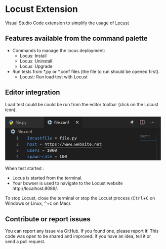 # Locust Extension
Visual Studio Code extension to simplify the usage of [Locust](https://locust.io/)

## Features available from the command palette
- Commands to manage the locus deployment:
    - Locus: Install		
    - Locus: Uninstall		
    - Locus: Upgrade		
- Run tests from *.py or *.conf files (the file to run should be opened first).
    - Locust: Run load test with Locust

## Editor integration
Load test could be could be run from the editor toolbar (click on the Locust icon).

![Run locust form the editor](https://raw.githubusercontent.com/JeremyJeanson/locust-extension/main/Assets/editor-toolbar.png)

When test started :
- Locus is started from the terminal.
- Your bowser is used to navigate to the Locust website http://localhost:8089/.

To stop Locust, close the terminal or stop the Locust process  (<kbd>Ctrl</kbd>+<kbd>C</kbd> on Windows or Linux, <kbd>^</kbd>+<kbd>C</kbd> on Mac).

## Contribute or report issues
You can report any issue via GitHub. If you found one, please report it! This code was open to be shared and improved. If you have an idea, tell it or send a pull request. 